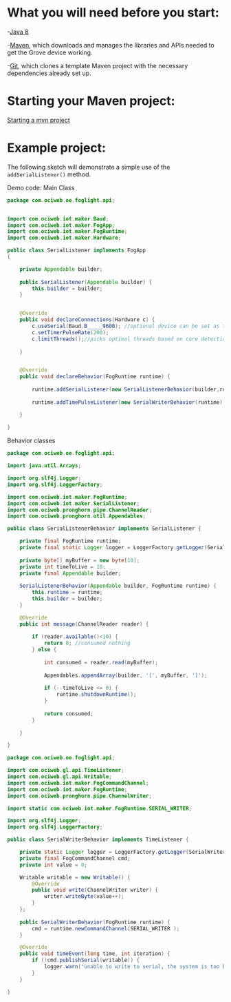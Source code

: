 # What you will need before you start:
-[Java 8](https://docs.oracle.com/javase/8/docs/technotes/guides/install/install_overview.html) 

-[Maven](https://maven.apache.org/install.html), which downloads and manages the libraries and APIs needed to get the Grove device working.

-[Git](https://git-scm.com/), which clones a template Maven project with the necessary dependencies already set up.

# Starting your Maven project: 
[Starting a mvn project](https://github.com/oci-pronghorn/FogLighter/blob/master/README.md)

# Example project:

The following sketch will demonstrate a simple use of the ```addSerialListener()``` method.

Demo code:
Main Class


```java
package com.ociweb.oe.foglight.api;


import com.ociweb.iot.maker.Baud;
import com.ociweb.iot.maker.FogApp;
import com.ociweb.iot.maker.FogRuntime;
import com.ociweb.iot.maker.Hardware;

public class SerialListener implements FogApp
{

	private Appendable builder;
	
    public SerialListener(Appendable builder) {
		this.builder = builder;
	}


	@Override
    public void declareConnections(Hardware c) {
        c.useSerial(Baud.B_____9600); //optional device can be set as the second argument       
        c.setTimerPulseRate(200);
        c.limitThreads();//picks optimal threads based on core detection
  
    }


    @Override
    public void declareBehavior(FogRuntime runtime) {
    	
    	runtime.addSerialListener(new SerialListenerBehavior(builder,runtime));
    	
    	runtime.addTimePulseListener(new SerialWriterBehavior(runtime));

    }
          
}
```


Behavior classes 


```java
package com.ociweb.oe.foglight.api;

import java.util.Arrays;

import org.slf4j.Logger;
import org.slf4j.LoggerFactory;

import com.ociweb.iot.maker.FogRuntime;
import com.ociweb.iot.maker.SerialListener;
import com.ociweb.pronghorn.pipe.ChannelReader;
import com.ociweb.pronghorn.util.Appendables;

public class SerialListenerBehavior implements SerialListener {

	private final FogRuntime runtime;
	private final static Logger logger = LoggerFactory.getLogger(SerialListenerBehavior.class);
	
	private byte[] myBuffer = new byte[10];
	private int timeToLive = 10;
	private final Appendable builder;
	
	SerialListenerBehavior(Appendable builder, FogRuntime runtime) {
		this.runtime = runtime;
		this.builder = builder;
	}

	@Override
	public int message(ChannelReader reader) {
		
		if (reader.available()<10) {
			return 0; //consumed nothing
		} else {
						
			int consumed = reader.read(myBuffer);
		
			Appendables.appendArray(builder, '[', myBuffer, ']');
	
			if (--timeToLive <= 0) {
				runtime.shutdownRuntime();
			}
			
			return consumed;			
		}
		
	}

}
```



```java
package com.ociweb.oe.foglight.api;

import com.ociweb.gl.api.TimeListener;
import com.ociweb.gl.api.Writable;
import com.ociweb.iot.maker.FogCommandChannel;
import com.ociweb.iot.maker.FogRuntime;
import com.ociweb.pronghorn.pipe.ChannelWriter;

import static com.ociweb.iot.maker.FogRuntime.SERIAL_WRITER;

import org.slf4j.Logger;
import org.slf4j.LoggerFactory;

public class SerialWriterBehavior implements TimeListener {

	private static Logger logger = LoggerFactory.getLogger(SerialWriterBehavior.class);
	private final FogCommandChannel cmd;
	private int value = 0;

	Writable writable = new Writable() {
		@Override
		public void write(ChannelWriter writer) {
			writer.writeByte(value++);
		}		
	};
	
	public SerialWriterBehavior(FogRuntime runtime) {	
		cmd = runtime.newCommandChannel(SERIAL_WRITER );
	}

	@Override
	public void timeEvent(long time, int iteration) {			
		if (!cmd.publishSerial(writable)) {
			logger.warn("unable to write to serial, the system is too busy");
		}
	}

}
```


